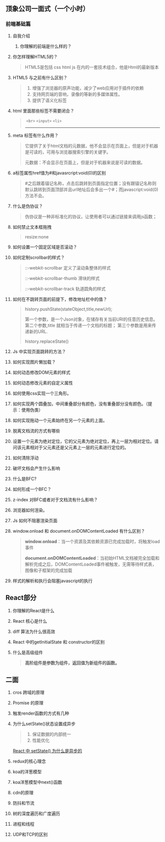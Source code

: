 ## 顶象公司一面式（一个小时）

### 前端基础篇

1. 自我介绍

   1. 你理解的前端是什么样的？

3. 你怎样理解HTML5的？

   > HTML5是包括 css html js 在内的一套技术组合，他是Html的最新版本

4. HTML5 与之前有什么区别？

   > 1. 增强了浏览器的原声功能，减少了web应用对于插件的依赖
   > 2. 支持网页端的音响，录像的等新的多媒体属性。
   > 3. 提供了语义化标签

5. html 里面那些标签不需要闭合？

   > <img> `<br>` `<input>`  `<li>`  <hr>

6. meta 标签有什么作用？

   > 它提供了关于html文档的元数据，他不会显示在页面上，但是对于机器是可读的，可用与浏览器搜索引擎的关键字。
   >
   > 元数据：不会显示在页面上，但是对于机器来说是可读的数据。

7. a标签属性href值为#和javasrcript:void(0)的区别

   > #之后跟着锚记名称，点击后跳转到页面指定位置；没有跟锚记名称则默认跳转到页面顶部并且url地址后会多出一个#；而javascript:void(0)方法不会。

8. 什么是伪协议？

   > 伪协议是一种非标准化的协议，让使用者可以通过链接来调用js函数； 

8. 如何禁止文本框拖拽

   > resize:none

9. 如何设置一个固定区域是否滚动？

10. 如何定制scrollbar的样式？

    > ::-webkit-scrollbar   定义了滚动条整体的样式
    >
    > ::-webkit-scrollbar-thumb 滑块的样式
    >
    > ::-webkit-scrollbar-track 轨道圆角的样式

11. 如何在不跳转页面的前提下，修改地址栏中的值？

    > history.pushState(stateObject,title,newUrl);
    >
    > 第一个参数，是一个Json对象，在储存有关当前URl的任意历史信息。
    >   第二个参数,title 就相当于传递一个文档的标题；
    >   第三个参数是用来传递新的URL.
    >
    > history.replaceState()

    

12. Js 中实现页面跳转的方法？

13. 如何实现图片懒加载？

14. 如何动态修改DOM元素的样式

15. 如何动态修改元素的自定义属性

16. 如何使用css实现一个三角形。

17. 如何实现两个圆叠加，中间重叠部分有颜色，没有重叠部分没有颜色。（提示：使用伪类）

18. 如何实现拖动一个元素始终在另一个元素的上面。

19. 脱离文档流的方式有哪些

20. 设置一个元素为绝对定位，它的父元素为绝对定位，再上一层为相对定位。请问该元素相对于父元素还是父元素上一层的元素进行定位的。

21. 如何清除浮动

22. 破坏文档会产生什么影响

23. 什么是BFC?

24. 如何形成一个BFC？

25. z-index 对BFC或者对于文档流有什么影响？

26. 浏览器如何渲染。

27. Js 如何不阻塞渲染页面

28. window.onload 和 document.onDOMContentLoaded 有什么区别？

    > **window.onload**：当一个资源及其依赖资源已完成加载时，将触发load事件
    >
    > **document.onDOMContentLoaded**：当初始HTML文档被完全加载和解析完成之后，DOMContentLoaded事件被触发，无需等待样式表，图像和子框架的完成加载

29. 样式的解析和执行会阻塞javascript的执行

## React部分

1. 你理解的React是什么

2. React 核心是什么

3. diff 算法为什么很高效

4. React 中的getInitialState 和 constructor的区别

5. 什么是高级组件

   > **高阶组件是参数为组件，返回值为新组件的函数。**

## 二面

1. cros 跨域的原理

2. Promise 的原理 

3. 触发render函数的方式有几种

4. 为什么setState()状态设置成异步

   > 1. 保证数据的内部统一
   > 2. 性能优化

   [ React 中 setState() 为什么是异步的](https://segmentfault.com/a/1190000013040438)

5. redux的核心理念

6. koa的洋葱模型

7. koa洋葱模型中next()函数

8. cdn的原理

9. 防抖和节流

10. 树的深度遍历和广度遍历

11. 进程和线程

12. UDP和TCP的区别